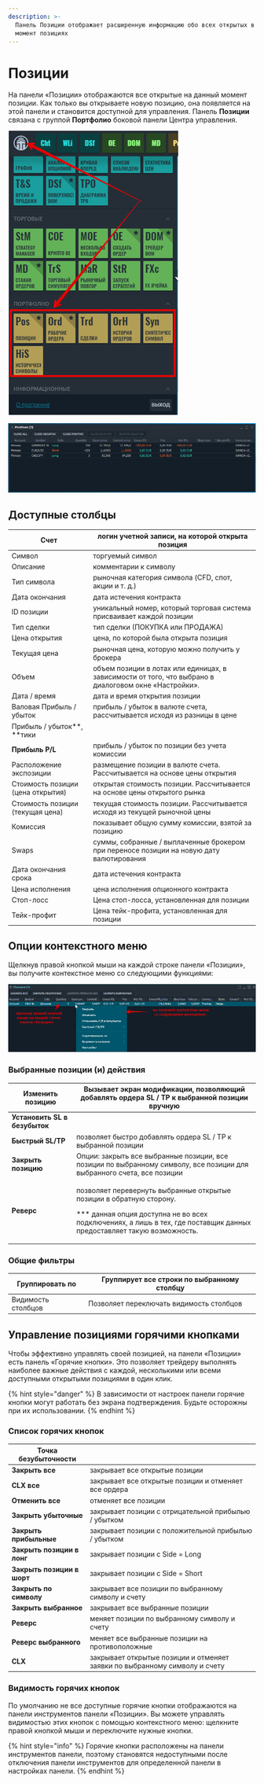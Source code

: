 ```yaml
---
description: >-
  Панель Позиции отображает расширенную информацию обо всех открытых в данный
  момент позициях
---
```


# Позиции

На панели «Позиции» отображаются все открытые на данный момент позиции. Как только вы открываете новую позицию, она появляется на этой панели и становится доступной для управления. Панель **Позиции** связана с группой **Портфолио** боковой панели Центра управления.

![](../.gitbook/assets/portfolio.png)

![Общий вид панели Позиции](../.gitbook/assets/positions.png)

## Доступные столбцы

| Счет                              | логин учетной записи, на которой открыта позиция                                                      |
| --------------------------------- | ----------------------------------------------------------------------------------------------------- |
| Символ                            | торгуемый символ                                                                                      |
| Описание                          | комментарии к символу                                                                                 |
| Тип символа                       | рыночная категория символа (CFD, спот, акции и т. д.)                                                 |
| Дата окончания                    | дата истечения контракта                                                                              |
| ID позиции                        | уникальный номер, который торговая система присваивает каждой позиции                                 |
| Тип сделки                        | тип сделки (ПОКУПКА или ПРОДАЖА)                                                                      |
| Цена открытия                     | цена, по которой была открыта позиция                                                                 |
| Текущая цена                      | рыночная цена, которую можно получить у брокера                                                       |
| Объем                             | объем позиции в лотах или единицах, в зависимости от того, что выбрано в диалоговом окне «Настройки». |
| Дата / время                      | дата и время открытия позиции                                                                         |
| Валовая Прибыль / убыток          | прибыль / убыток в валюте счета, рассчитывается исходя из разницы в цене                              |
| Прибыль / убыток**, **тики        |                                                                                                       |
| **Прибыль P/L**                   | прибыль / убыток по позиции без учета комиссии                                                        |
| Расположение экспозиции           | размещение позиции в валюте счета. Рассчитывается на основе цены открытия                             |
| Стоимость позиции (цена открытия) | открытая стоимость позиции. Рассчитывается на основе цены открытого рынка                             |
| Стоимость позиции (текущая цена)  | текущая стоимость позиции. Рассчитывается исходя из текущей рыночной цены                             |
| Комиссия                          | показывает общую сумму комиссии, взятой за позицию                                                    |
| Swaps                             | суммы, собранные / выплаченные брокером при переносе позиции на новую дату валютирования              |
| Дата окончания срока              | дата истечения контракта                                                                              |
| Цена исполнения                   | цена исполнения опционного контракта                                                                  |
| Стоп-лосс                         | Цена стоп-лосса, установленная для позиции                                                            |
| Тейк-профит                       | Цена тейк-профита, установленная для позиции                                                          |

## Опции контекстного меню

Щелкнув правой кнопкой мыши на каждой строке панели «Позиции», вы получите контекстное меню со следующими функциями:

![](../.gitbook/assets/menyu-pozicii.png)

### Выбранные позиции (и) действия

| **Изменить позицию**          | Вызывает экран модификации, позволяющий добавлять ордера SL / TP к выбранной позиции вручную                                                                                                             |
| ----------------------------- | -------------------------------------------------------------------------------------------------------------------------------------------------------------------------------------------------------- |
| **Установить SL в безубыток** |                                                                                                                                                                                                          |
| **Быстрый SL/TP**             | позволяет быстро добавлять ордера SL / TP к выбранной позиции                                                                                                                                            |
| **Закрыть позицию**           | Опции: закрыть все выбранные позиции, все позиции по выбранному символу, все позиции для выбранного счета, все позиции                                                                                   |
| **Реверс**                    | <p>позволяет перевернуть выбранные открытые позиции в обратную сторону.</p><p>*** данная опция доступна не во всех подключениях, а лишь в тех, где поставщик данных предоставляет такую возможность.</p> |

### Общие фильтры

| Группировать по    | Группирует все строки по выбранному столбцу |
| ------------------ | ------------------------------------------- |
| Видимость столбцов | Позволяет переключать видимость столбцов    |

## Управление позициями горячими кнопками

Чтобы эффективно управлять своей позицией, на панели «Позиции» есть панель «Горячие кнопки». Это позволяет трейдеру выполнять наиболее важные действия с каждой, несколькими или всеми доступными открытыми позициями в один клик.

{% hint style="danger" %}
В зависимости от настроек панели горячие кнопки могут работать без экрана подтверждения. Будьте осторожны при их использовании.
{% endhint %}

### Список горячих кнопок

| Точка безубыточности       |                                                                            |
| -------------------------- | -------------------------------------------------------------------------- |
| **Закрыть все**            | закрывает все открытые позиции                                             |
| **CLX все**                | закрывает все открытые позиции и отменяет все ордера                       |
| **Отменить все**           | отменяет все позиции                                                       |
| **Закрыть убыточные**      | закрывает позиции с отрицательной прибылью / убытком                       |
| **Закрыть прибыльные**     | закрывает позиции с положительной прибылью / убытком                       |
| **Закрыть позиции в лонг** | закрывает позиции с Side = Long                                            |
| **Закрыть позиции в шорт** | закрывает позиции с Side = Short                                           |
| **Закрыть по символу**     | закрывает все позиции по выбранному символу и счету                        |
| **Закрыть выбранное**      | закрывает все выбранные позиции                                            |
| **Реверс**                 | меняет позиции по выбранному символу и счету                               |
| **Реверс выбранного**      | меняет все выбранные позиции на противоположные                            |
| **CLX**                    | закрывает открытые позиции и отменяет заявки по выбранному символу и счету |

### Видимость горячих кнопок

По умолчанию не все доступные горячие кнопки отображаются на панели инструментов панели «Позиции». Вы можете управлять видимостью этих кнопок с помощью контекстного меню: щелкните правой кнопкой мыши и переключите нужные кнопки.

{% hint style="info" %}
Горячие кнопки расположены на панели инструментов панели, поэтому становятся недоступными после отключения панели инструментов для определенной панели в настройках панели.
{% endhint %}
